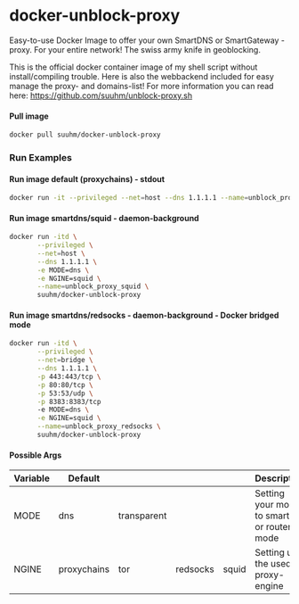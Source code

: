 # docker-unblock-proxy
Easy-to-use Docker Image to offer your own SmartDNS or SmartGateway -proxy. For your entire network! The swiss army knife in geoblocking. 

This is the official docker container image of my shell script without install/compiling trouble. Here is also the webbackend included for easy manage the proxy- and domains-list!
For more information you can read here: https://github.com/suuhm/unblock-proxy.sh

#### Pull image
```bash
docker pull suuhm/docker-unblock-proxy 
```

### Run Examples
#### Run image default (proxychains) - stdout
```bash
docker run -it --privileged --net=host --dns 1.1.1.1 --name=unblock_proxy_default suuhm/docker-unblock-proxy 
```

#### Run image smartdns/squid - daemon-background
```bash
docker run -itd \
       --privileged \
       --net=host \
       --dns 1.1.1.1 \
       -e MODE=dns \
       -e NGINE=squid \
       --name=unblock_proxy_squid \
       suuhm/docker-unblock-proxy 
```

#### Run image smartdns/redsocks - daemon-background - Docker bridged mode
```bash
docker run -itd \
       --privileged \
       --net=bridge \
       --dns 1.1.1.1 \
       -p 443:443/tcp \
       -p 80:80/tcp \
       -p 53:53/udp \
       -p 8383:8383/tcp
       -e MODE=dns \
       -e NGINE=squid \
       --name=unblock_proxy_redsocks \
       suuhm/docker-unblock-proxy 
```

#### Possible Args
| Variable  |  Default  |    | | | Description |
|---|---|---|---|---|---|
| MODE  | dns | transparent | | | Setting your mode to smartdns or router-mode |
| NGINE | proxychains | tor | redsocks | squid | Setting up the used proxy-engine |
